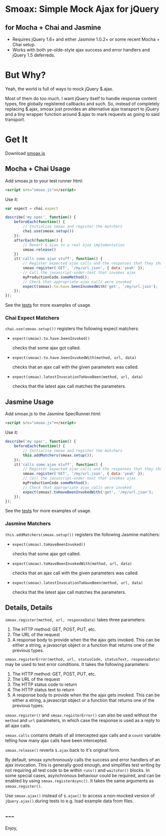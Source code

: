 # Smoax: Simple Mock Ajax for jQuery
## for Mocha + Chai and Jasmine

*  Requires jQuery 1.6+ and either Jasmine 1.0.2+ or some recent Mocha + Chai setup.
*  Works with both ye-olde-style ajax success and error handlers and jQuery 1.5 deferreds.

# But Why?

Yeah, the world is full of ways to mock jQuery $.ajax.

Most of them do too much. I want jQuery itself to handle response content types, fire globally registered callbacks and such.
So, instead of completely replacing $.ajax, smoax just provides an alternative ajax transport to jQuery and a tiny wrapper function around $.ajax to mark requests as going to said transport.

# Get It

Download [smoax.js](https://raw.github.com/mtkopone/smoax/master/smoax.js)

## Mocha + Chai Usage

Add smoax.js to your test runner html:

```html
<script src="smoax.js"></script>
```

Use it:

```javascript
var expect = chai.expect

describe('my spec', function() {
    beforeEach(function() {
        // Initialise smoax and register the matchers
        chai.use(smoax.setup())
    });
    afterEach(function() {
        // Revert $.ajax to a real ajax implementation
        smoax.release()
    })
    it('calls some ajax stuff', function() {
        // Register expected ajax calls and the responses that they should return
        smoax.register('GET', '/my/url.json', { data:'yeah' });
        // Call the javascript-under-test that invokes ajax
        myProductionCode.someMethod();
        // Check that appropriate ajax calls were invoked
        expect(smoax).to.have.beenInvokedWith('get', '/my/url.json');
    });
});
```

See the [tests](https://github.com/mtkopone/smoax/blob/master/test/mocha-test.js) for more examples of usage.

### Chai Expect Matchers

`chai.use(smoax.setup())` registers the following expect matchers:

*  `expect(smoax).to.have.beenInvoked()`

    checks that some ajax got called.

*  `expect(smoax).to.have.beenInvokedWith(method, url, data)`

    checks that an ajax call with the given parameters was called.

*  `expect(smoax).latestInvocationToHaveBeen(method, url, data)`

    checks that the latest ajax call matches the parameters.


## Jasmine Usage

Add smoax.js to the Jasmine SpecRunner.html:

```html
<script src="smoax.js"></script>
```

Use it:

```javascript
describe('my spec', function() {
    beforeEach(function() {
        // Initialise smoax and register the matchers
        this.addMatchers(smoax.setup());
    });
    it('calls some ajax stuff', function() {
        // Register expected ajax calls and the responses that they should return
        smoax.register('GET', '/my/url.json', { data:'yeah' });
        // Call the javascript-under-test that invokes ajax
        myProductionCode.someMethod();
        // Check that appropriate ajax calls were invoked
        expect(smoax).toHaveBeenInvokedWith('get', '/my/url.json');
    });
});
```

See the [tests](https://github.com/mtkopone/smoax/blob/master/test/jasmine-test.js) for more examples of usage.

### Jasmine Matchers

`this.addMatchers(smoax.setup())` registers the following Jasmine matchers:

*  `expect(smoax).toHaveBeenInvoked()`
    
    checks that some ajax got called.

*  `expect(smoax).toHaveBeenInvokedWith(method, url, data)`

    checks that an ajax call with the given parameters was called.

*  `expect(smoax).latestInvocationToHaveBeen(method, url, data)`

    checks that the latest ajax call matches the parameters.

## Details, Details

`smoax.register(method, url, responseData)` takes three parameters:

1.  The HTTP method: GET, POST, PUT, etc.
2.  The URL of the request
3.  A response body to provide when the the ajax gets invoked. This can be either a string, a javascript object or a function that returns one of the previous types.

`smoax.registerError(method, url, statusCode, statusText, responseData)` may be used to test error conditions. It takes the following parameters:

1.  The HTTP method: GET, POST, PUT, etc.
2.  The URL of the request
3.  The HTTP status code to return  
4.  The HTTP status text to return
5.  A response body to provide when the the ajax gets invoked. This can be either a string, a javascript object or a function that returns one of the previous types.

`smoax.register()` and `smoax.registerError()` can also be used without the `method` and `url` parameters, in which case the response is used as a reply to all ajax calls.

`smoax.calls` contains details of all intercepted ajax calls and a `count` variable telling how many ajax calls have been intercepted.

`smoax.release()` reverts `$.ajax` back to it's original form.

By default, smoax *synchronously* calls the success and error handlers of an ajax invocation. This is generally good enough, and simplifies test writing by not requiring all test code to be within `runs()` and `waitsFor()` blocks. In some special cases, asynchronous behaviour could be required, and can be enabled by using `smoax.registerAsync()`. It takes the same arguments as `smoax.register()`.

Use `smoax.ajax()` instead of `$.ajax()` to access a non-mocked version of `jQuery.ajax()` during tests to e.g. load example data from files.

## ---

Enjoy,

